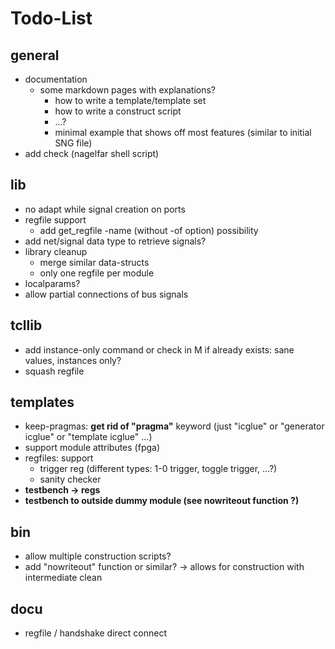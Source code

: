 # Todo-List

## general
- documentation
  - some markdown pages with explanations?
    - how to write a template/template set
    - how to write a construct script
    - ...?
    - minimal example that shows off most features (similar to initial SNG file)
- add check (nagelfar shell script)

## lib
- no adapt while signal creation on ports
- regfile support
  - add get\_regfile -name (without -of option) possibility
- add net/signal data type to retrieve signals?
- library cleanup
  - merge similar data-structs
  - only one regfile per module
- localparams?
- allow partial connections of bus signals

## tcllib
- add instance-only command or check in M if already exists: sane values, instances only?
- squash regfile

## templates
- keep-pragmas: **get rid of "pragma"** keyword (just "icglue" or "generator icglue" or "template icglue" ...)
- support module attributes (fpga)
- regfiles: support
  - trigger reg (different types: 1-0 trigger, toggle trigger, ...?)
  - sanity checker
- **testbench -> regs**
- **testbench to outside dummy module (see nowriteout function ?)**

## bin
- allow multiple construction scripts?
- add "nowriteout" function or similar? -> allows for construction with intermediate clean

## docu
- regfile / handshake direct connect
